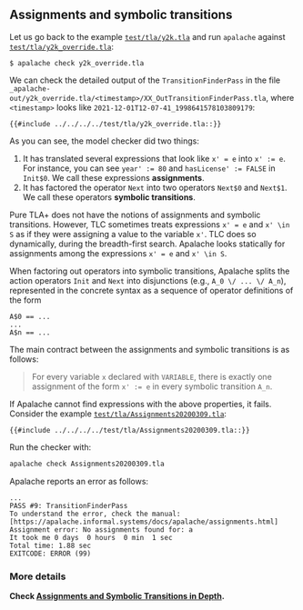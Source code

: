 <a name="assignments"></a>
<a name="symbolicTransitions"></a>
## Assignments and symbolic transitions

Let us go back to the example
[`test/tla/y2k.tla`](https://github.com/informalsystems/apalache/blob/unstable/test/tla/y2k.tla)
and run `apalache` against
[`test/tla/y2k_override.tla`](https://github.com/informalsystems/apalache/blob/unstable/test/tla/y2k_override.tla):

```console
$ apalache check y2k_override.tla
```

We can check the detailed output of the `TransitionFinderPass` in the file
`_apalache-out/y2k_override.tla/<timestamp>/XX_OutTransitionFinderPass.tla`, where
`<timestamp>` looks like `2021-12-01T12-07-41_1998641578103809179`:

```tla
{{#include ../../../../test/tla/y2k_override.tla::}}
```

As you can see, the model checker did two things:

1. It has translated several expressions that look like `x' = e` into `x' := e`.
   For instance, you can see `year' := 80` and `hasLicense' := FALSE` in
   `Init$0`. We call these expressions **assignments**.
1. It has factored the operator `Next` into two operators `Next$0` and `Next$1`.
   We call these operators **symbolic transitions**.

Pure TLA+ does not have the notions of assignments and symbolic
transitions.  However, TLC sometimes treats expressions `x' = e` and `x' \in S`
as if they were assigning a value to the variable `x'`. TLC does so
dynamically, during the breadth-first search. Apalache looks statically for assignments
among the expressions `x' = e` and `x' \in S`.

When factoring out operators into symbolic transitions, Apalache splits the
action operators `Init` and `Next` into disjunctions (e.g., `A_0 \/ ... \/ A_n`),
represented in the concrete syntax as a sequence of operator definitions of the
form

``` tla
A$0 == ...
...
A$n == ...
```

The main contract between the assignments and symbolic transitions is as
follows:

> For every variable `x` declared with `VARIABLE`, there is exactly one
> assignment of the form `x' := e` in every symbolic transition `A_n`.

If Apalache cannot find expressions with the above properties, it fails.
Consider the example
[`test/tla/Assignments20200309.tla`](https://github.com/informalsystems/apalache/blob/unstable/test/tla/Assignments20200309.tla):

```tla
{{#include ../../../../test/tla/Assignments20200309.tla::}}
```

Run the checker with:

```bash
apalache check Assignments20200309.tla
```

Apalache reports an error as follows:

```console
...
PASS #9: TransitionFinderPass
To understand the error, check the manual:
[https://apalache.informal.systems/docs/apalache/assignments.html]
Assignment error: No assignments found for: a
It took me 0 days  0 hours  0 min  1 sec
Total time: 1.88 sec
EXITCODE: ERROR (99)
```

### More details

**Check [Assignments and Symbolic Transitions in
Depth](../assignments-in-depth.md).**

